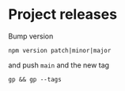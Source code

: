 # Project releases

Bump version

```shell
npm version patch|minor|major
```

and push `main` and the new tag

```shell
gp && gp --tags
```
